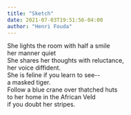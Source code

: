 ```yaml
---
title: "Sketch"
date: 2021-07-03T19:51:56-04:00
author: "Henri Fouda"
---
```


She lights the room with half a smile\
her manner quiet\
She shares her thoughts with reluctance,\
her voice diffident.\
She is feline if you learn to see--\
a masked tiger. \
Follow a blue crane over thatched huts\
to her home in the African Veld \
if you doubt her stripes.
